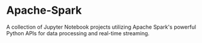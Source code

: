 # Apache-Spark
A collection of Jupyter Notebook projects utilizing Apache Spark's powerful Python APIs for data processing and real-time streaming.
